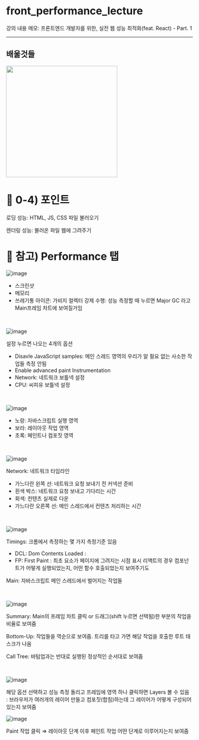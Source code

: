 # front_performance_lecture

강의 내용 메모: 프론트엔드 개발자를 위한, 실전 웹 성능 최적화(feat. React) - Part. 1

---

## 배울것들

<img src="https://user-images.githubusercontent.com/50893303/197386638-b66044fc-9f5f-44d8-bee8-45084c4f901b.png" width="300">

<br/>

# :book: 0-4) 포인트

로딩 성능: HTML, JS, CSS 파일 불러오기

렌더링 성능: 불러온 파일 웹에 그려주기

# 📖 참고) Performance 탭

![image](https://user-images.githubusercontent.com/50893303/201566739-3d2c4210-1611-4671-b3f4-bf4cebe691f7.png)

- 스크린샷
- 메모리
- 쓰레기통 아이콘: 가비지 컬렉터 강제 수행: 성능 측정할 때 누르면 Major GC 라고 Main프레임 차트에 보여질거임

<br/>

![image](https://user-images.githubusercontent.com/50893303/201566269-a9bf6df2-373f-406e-ace3-0d8ea10008e9.png)

설정 누르면 나오는 4개의 옵션

- Disavle JavaScript samples: 메인 스레드 영역의 우리가 알 필요 없는 사소한 작업들 측정 안됨
- Enable advanced paint Instrumentation
- Network: 네트워크 보틀넥 설정
- CPU: 씨피유 보틀넥 설정

<br/>

![image](https://user-images.githubusercontent.com/50893303/201563493-d400d6fd-c02a-4345-bd60-f2e99f58c9e2.png)

- 노랑: 자바스크립트 실행 영역
- 보라: 레이아웃 작업 영역
- 초록: 페인트나 컴포짓 영역

<br/>

![image](https://user-images.githubusercontent.com/50893303/201563627-8af1e6c4-e5c3-42b8-8e0f-285bf240ec20.png)

Network: 네트워크 타임라인

- 가느다란 왼쪽 선: 네트워크 요청 보내기 전 커넥션 준비
- 흰색 박스: 네트워크 요청 보내고 기다리는 시간
- 회색: 컨텐츠 실제로 다운
- 가느다란 오른쪽 선: 메인 스레드에서 컨텐츠 처리하는 시간

<br/>

![image](https://user-images.githubusercontent.com/50893303/201564113-e818f86b-5ce9-45cd-b549-e356d14aa08a.png)

Timings: 크롬에서 측정하는 몇 가지 측정기준 있음

- DCL: Dom Contents Loaded :
- FP: First Paint : 최초 요소가 페이지에 그려지는 시점 표시
  리액트의 경우 컴포넌트가 어떻게 실행되었는지, 어떤 함수 호출되었는지 보여주기도

Main: 자바스크립트 메인 스레드에서 벌어지는 작업들

<br/>

![image](https://user-images.githubusercontent.com/50893303/201564505-88d70d7f-527d-4417-8416-443ad4db22a2.png)

Summary: Main의 프레임 차트 클릭 or 드래그(shift 누르면 선택됨)한 부분의 작업을 비율로 보여줌

Bottom-Up: 작업들을 역순으로 보여줌. 트리를 타고 가면 해당 작업을 호출한 루트 태스크가 나옴

Call Tree: 바텀업과는 반대로 실행된 정상적인 순서대로 보여줌

<br/>

![image](https://user-images.githubusercontent.com/50893303/201565190-93845af8-e40c-478a-8bc8-f62cc9ae4f55.png)

해당 옵션 선택하고 성능 측정 돌리고 프레임에 영역 하나 클릭하면 Layers 볼 수 있음  
 : 브라우저가 여러개의 레이어 만들고 컴포짓(합침)하는데 그 레이어가 어떻게 구성되어 있는지 보여줌
<br/>

![image](https://user-images.githubusercontent.com/50893303/201565388-cce672a4-2cc1-4a0f-a980-f05ed054a07a.png)

Paint 작업 클릭 ⇒ 레이아웃 단계 이후 페인트 작업 어떤 단계로 이루어지는지 보여줌

<br/>
